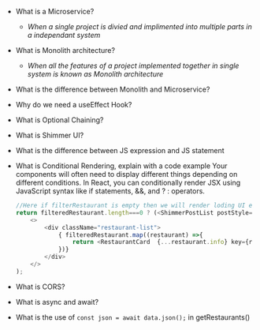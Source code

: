 - What is a Microservice?
    - *When a single project is divied and implimented into multiple parts in a independant system*
- What is Monolith architecture?
    - *When all the features of a project implemented together in single system is known as Monolith architecture*
- What is the difference between Monolith and Microservice?
    
- Why do we need a useEffect Hook?
    
- What is Optional Chaining?
- What is Shimmer UI?
- What is the difference between JS expression and JS statement
- What is Conditional Rendering, explain with a code example
    Your components will often need to display different things depending on different conditions. In React, you can conditionally render JSX using JavaScript syntax like if statements, &&, and ? : operators.

    ```javascript
    //Here if filterRestaurant is empty then we will render loding UI else will render restaurant
    return filteredRestaurant.length===0 ? (<ShimmerPostList postStyle="STYLE_FOUR" col={3} row={2} gap={30} />):(
        <>
            <div className="restaurant-list">
                { filteredRestaurant.map((restaurant) =>{
                    return <RestaurantCard  {...restaurant.info} key={restaurant.info.id}/>
                })}
            </div>
        </>
    );
    ```
- What is CORS?
- What is async and await?
- What is the use of `const json = await data.json();` in getRestaurants()
